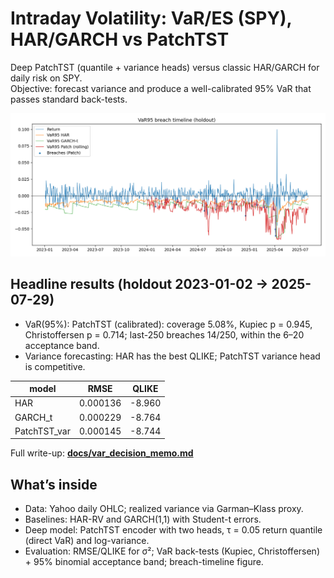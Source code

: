 # Intraday Volatility: VaR/ES (SPY), HAR/GARCH vs PatchTST

Deep PatchTST (quantile + variance heads) versus classic HAR/GARCH for daily risk on SPY.  
Objective: forecast variance and produce a well-calibrated 95% VaR that passes standard back-tests.

![VaR95 breach timeline](figs/var_breach_timeline.png)

## Headline results (holdout 2023-01-02 -> 2025-07-29)
- VaR(95%): PatchTST (calibrated): coverage 5.08%, Kupiec p = 0.945, Christoffersen p = 0.714; last-250 breaches 14/250, within the 6–20 acceptance band.
- Variance forecasting: HAR has the best QLIKE; PatchTST variance head is competitive.

| model        | RMSE       | QLIKE  |
|--------------|------------|--------|
| HAR          | 0.000136   | -8.960 |
| GARCH_t      | 0.000229   | -8.764 |
| PatchTST_var | 0.000145   | -8.744 |

Full write-up: **[docs/var_decision_memo.md](docs/var_decision_memo.md)**

## What’s inside
- Data: Yahoo daily OHLC; realized variance via Garman–Klass proxy.
- Baselines: HAR-RV and GARCH(1,1) with Student-t errors.
- Deep model: PatchTST encoder with two heads, τ = 0.05 return quantile (direct VaR) and log-variance.
- Evaluation: RMSE/QLIKE for σ²; VaR back-tests (Kupiec, Christoffersen) + 95% binomial acceptance band; breach-timeline figure.
